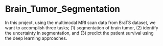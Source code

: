 # Brain_Tumor_Segmentation
In this project, using the multimodal MRI scan data from BraTS dataset, we want to accomplish three tasks; (1) segmentation of brain tumor, (2) identify the uncertainty in segmentation, and (3) predict the patient survival using the deep learning approaches. 
